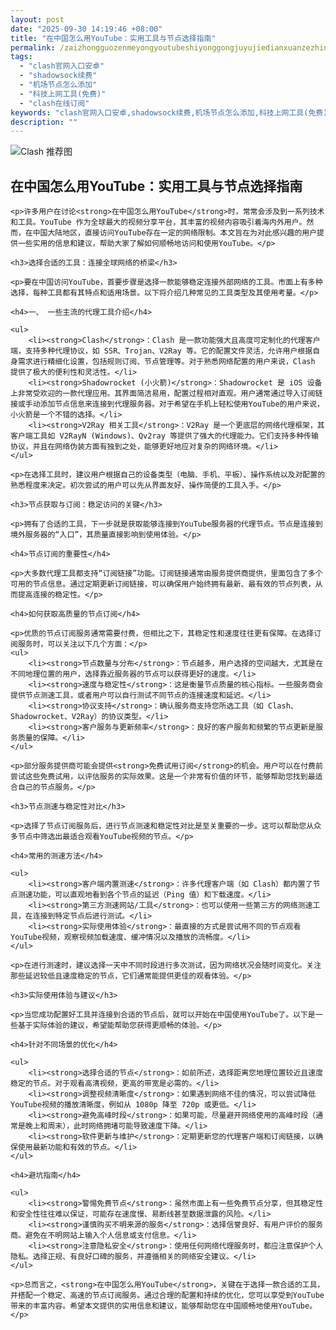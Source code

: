 ```yaml
---
layout: post
date: "2025-09-30 14:19:46 +08:00"
title: "在中国怎么用YouTube：实用工具与节点选择指南"
permalink: /zaizhongguozenmeyongyoutubeshiyonggongjuyujiedianxuanzezhinan/
tags:
  - "clash官网入口安卓"
  - "shadowsock续费"
  - "机场节点怎么添加"
  - "科技上网工具(免费)"
  - "clash在线订阅"
keywords: "clash官网入口安卓,shadowsock续费,机场节点怎么添加,科技上网工具(免费),clash在线订阅"
description: ""
---
```


![Clash 推荐图](https://clashjd.github.io/assets/img/免费节点订阅.png)

## 在中国怎么用YouTube：实用工具与节点选择指南


    <p>许多用户在讨论<strong>在中国怎么用YouTube</strong>时，常常会涉及到一系列技术和工具。YouTube 作为全球最大的视频分享平台，其丰富的视频内容吸引着海内外用户。然而，在中国大陆地区，直接访问YouTube存在一定的网络限制。本文旨在为对此感兴趣的用户提供一些实用的信息和建议，帮助大家了解如何顺畅地访问和使用YouTube。</p>

    <h3>选择合适的工具：连接全球网络的桥梁</h3>

    <p>要在中国访问YouTube，首要步骤是选择一款能够稳定连接外部网络的工具。市面上有多种选择，每种工具都有其特点和适用场景。以下将介绍几种常见的工具类型及其使用考量。</p>

    <h4>一、 一些主流的代理工具介绍</h4>

    <ul>
        <li><strong>Clash</strong>：Clash 是一款功能强大且高度可定制化的代理客户端，支持多种代理协议，如 SSR、Trojan、V2Ray 等。它的配置文件灵活，允许用户根据自身需求进行精细化设置，包括规则订阅、节点管理等。对于熟悉网络配置的用户来说，Clash 提供了极大的便利性和灵活性。</li>
        <li><strong>Shadowrocket (小火箭)</strong>：Shadowrocket 是 iOS 设备上非常受欢迎的一款代理应用。其界面简洁易用，配置过程相对直观。用户通常通过导入订阅链接或手动添加节点信息来连接到代理服务器。对于希望在手机上轻松使用YouTube的用户来说，小火箭是一个不错的选择。</li>
        <li><strong>V2Ray 相关工具</strong>：V2Ray 是一个更底层的网络代理框架，其客户端工具如 V2RayN (Windows)、Qv2ray 等提供了强大的代理能力。它们支持多种传输协议，并且在网络伪装方面有独到之处，能够更好地应对复杂的网络环境。</li>
    </ul>

    <p>在选择工具时，建议用户根据自己的设备类型（电脑、手机、平板）、操作系统以及对配置的熟悉程度来决定。初次尝试的用户可以先从界面友好、操作简便的工具入手。</p>

    <h3>节点获取与订阅：稳定访问的关键</h3>

    <p>拥有了合适的工具，下一步就是获取能够连接到YouTube服务器的代理节点。节点是连接到境外服务器的“入口”，其质量直接影响到使用体验。</p>

    <h4>节点订阅的重要性</h4>

    <p>大多数代理工具都支持“订阅链接”功能。订阅链接通常由服务提供商提供，里面包含了多个可用的节点信息。通过定期更新订阅链接，可以确保用户始终拥有最新、最有效的节点列表，从而提高连接的稳定性。</p>

    <h4>如何获取高质量的节点订阅</h4>

    <p>优质的节点订阅服务通常需要付费，但相比之下，其稳定性和速度往往更有保障。在选择订阅服务时，可以关注以下几个方面：</p>
    <ul>
        <li><strong>节点数量与分布</strong>：节点越多，用户选择的空间越大，尤其是在不同地理位置的用户，选择靠近服务器的节点可以获得更好的速度。</li>
        <li><strong>速度与稳定性</strong>：这是衡量节点质量的核心指标。一些服务商会提供节点测速工具，或者用户可以自行测试不同节点的连接速度和延迟。</li>
        <li><strong>协议支持</strong>：确认服务商支持您所选工具（如 Clash、Shadowrocket、V2Ray）的协议类型。</li>
        <li><strong>客户服务与更新频率</strong>：良好的客户服务和频繁的节点更新是服务质量的保障。</li>
    </ul>

    <p>部分服务提供商可能会提供<strong>免费试用订阅</strong>的机会。用户可以在付费前尝试这些免费试用，以评估服务的实际效果。这是一个非常有价值的环节，能够帮助您找到最适合自己的节点服务。</p>

    <h3>节点测速与稳定性对比</h3>

    <p>选择了节点订阅服务后，进行节点测速和稳定性对比是至关重要的一步。这可以帮助您从众多节点中筛选出最适合观看YouTube视频的节点。</p>

    <h4>常用的测速方法</h4>

    <ul>
        <li><strong>客户端内置测速</strong>：许多代理客户端（如 Clash）都内置了节点测速功能，可以直观地看到各个节点的延迟（Ping 值）和下载速度。</li>
        <li><strong>第三方测速网站/工具</strong>：也可以使用一些第三方的网络测速工具，在连接到特定节点后进行测试。</li>
        <li><strong>实际使用体验</strong>：最直接的方式是尝试用不同的节点观看YouTube视频，观察视频加载速度、缓冲情况以及播放的流畅度。</li>
    </ul>

    <p>在进行测速时，建议选择一天中不同时段进行多次测试，因为网络状况会随时间变化。关注那些延迟较低且速度稳定的节点，它们通常能提供更佳的观看体验。</p>

    <h3>实际使用体验与建议</h3>

    <p>当您成功配置好工具并连接到合适的节点后，就可以开始在中国使用YouTube了。以下是一些基于实际体验的建议，希望能帮助您获得更顺畅的体验。</p>

    <h4>针对不同场景的优化</h4>

    <ul>
        <li><strong>选择合适的节点</strong>：如前所述，选择距离您地理位置较近且速度稳定的节点。对于观看高清视频，更高的带宽是必需的。</li>
        <li><strong>调整视频清晰度</strong>：如果遇到网络不佳的情况，可以尝试降低YouTube视频的播放清晰度，例如从 1080p 降至 720p 或更低。</li>
        <li><strong>避免高峰时段</strong>：如果可能，尽量避开网络使用的高峰时段（通常是晚上和周末），此时网络拥堵可能导致速度下降。</li>
        <li><strong>软件更新与维护</strong>：定期更新您的代理客户端和订阅链接，以确保使用最新功能和有效的节点。</li>
    </ul>

    <h4>避坑指南</h4>

    <ul>
        <li><strong>警惕免费节点</strong>：虽然市面上有一些免费节点分享，但其稳定性和安全性往往难以保证，可能存在速度慢、易断线甚至数据泄露的风险。</li>
        <li><strong>谨慎购买不明来源的服务</strong>：选择信誉良好、有用户评价的服务商。避免在不明网站上输入个人信息或支付信息。</li>
        <li><strong>注意隐私安全</strong>：使用任何网络代理服务时，都应注意保护个人隐私。选择正规、有良好口碑的服务，并遵循相关的网络安全建议。</li>
    </ul>

    <p>总而言之，<strong>在中国怎么用YouTube</strong>，关键在于选择一款合适的工具，并搭配一个稳定、高速的节点订阅服务。通过合理的配置和持续的优化，您可以享受到YouTube带来的丰富内容。希望本文提供的实用信息和建议，能够帮助您在中国顺畅地使用YouTube。</p>